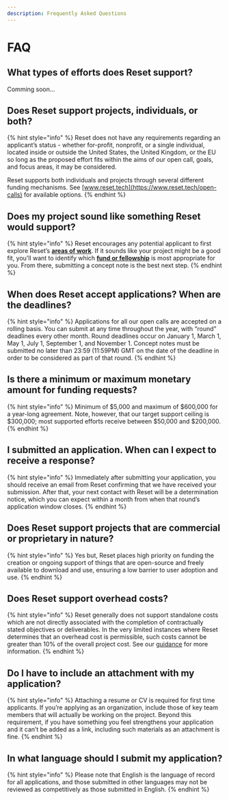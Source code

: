 ```yaml
---
description: Frequently Asked Questions
---
```


# FAQ

## **What types of efforts does Reset support?**

Comming soon...

## Does Reset support projects, individuals, or both?

{% hint style="info" %}
Reset does not have any requirements regarding an applicant’s status - whether for-profit, nonprofit, or a single individual, located inside or outside the United States, the United Kingdom, or the EU so long as the proposed effort fits within the aims of our open call, goals, and focus areas, it may be considered.

Reset supports both individuals and projects through several different funding mechanisms. See [www.reset.tech](https://www.reset.tech/open-calls) for available options.
{% endhint %}

## Does my project sound like something Reset would support?

{% hint style="info" %}
Reset encourages any potential applicant to first explore Reset’s [**areas of work**](https://www.reset.tech/work/). If it sounds like your project might be a good fit, you’ll want to identify which [**fund or fellowship**](https://www.reset.tech/open-calls/) is most appropriate for you. From there, submitting a concept note is the best next step.
{% endhint %}

## When does Reset accept applications? When are the deadlines?

{% hint style="info" %}
Applications for all our open calls are accepted on a rolling basis. You can submit at any time throughout the year, with “round” deadlines every other month. Round deadlines occur on January 1, March 1, May 1, July 1, September 1, and November 1. Concept notes must be submitted no later than 23:59 \(11:59PM\) GMT on the date of the deadline in order to be considered as part of that round.
{% endhint %}

## Is there a minimum or maximum monetary amount for funding requests?

{% hint style="info" %}
Minimum of $5,000 and maximum of $600,000 for a year-long agreement. Note, however, that our target support ceiling is $300,000; most supported efforts receive between $50,000 and $200,000.
{% endhint %}



## I submitted an application. When can I expect to receive a response?

{% hint style="info" %}
Immediately after submitting your application, you should receive an email from Reset confirming that we have received your submission. After that, your next contact with Reset will be a determination notice, which you can expect within a month from when that round’s application window closes.
{% endhint %}

## Does Reset support projects that are commercial or proprietary in nature?

{% hint style="info" %}
Yes but, Reset places high priority on funding the creation or ongoing support of things that are open-source and freely available to download and use, ensuring a low barrier to user adoption and use.
{% endhint %}

## Does Reset support overhead costs?

{% hint style="info" %}
Reset generally does not support standalone costs which are not directly associated with the completion of contractually stated objectives or deliverables. In the very limited instances where Reset determines that an overhead cost is permissible, such costs cannot be greater than 10% of the overall project cost. See our [guidance](topical-guidance/overhead-costs.md) for more information.
{% endhint %}

## Do I have to include an attachment with my application?

{% hint style="info" %}
Attaching a resume or CV is required for first time applicants. If you’re applying as an organization, include those of key team members that will actually be working on the project. Beyond this requirement, if you have something you feel strengthens your application and it can’t be added as a link, including such materials as an attachment is fine.
{% endhint %}

## In what language should I submit my application?

{% hint style="info" %}
Please note that English is the language of record for all applications, and those submitted in other languages may not be reviewed as competitively as those submitted in English.
{% endhint %}

